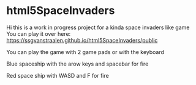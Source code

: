 # html5SpaceInvaders


Hi this is a work in progress project for a kinda space invaders like game
You can play it over here: https://ssgvanstraalen.github.io/html5SpaceInvaders/public


You can play the game with 2 game pads or with the keyboard


Blue spaceship with the arow keys and spacebar for fire

Red space ship with WASD and F for fire